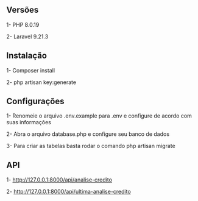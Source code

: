 ## Versões

1- PHP 8.0.19

2- Laravel 9.21.3

## Instalação

1- Composer install

2- php artisan key:generate

## Configurações

1- Renomeie o arquivo .env.example para .env e configure de acordo com suas informações

2- Abra o arquivo database.php e configure seu banco de dados

3- Para criar as tabelas basta rodar o comando php artisan migrate


## API
1- http://127.0.0.1:8000/api/analise-credito

2- http://127.0.0.1:8000/api/ultima-analise-credito